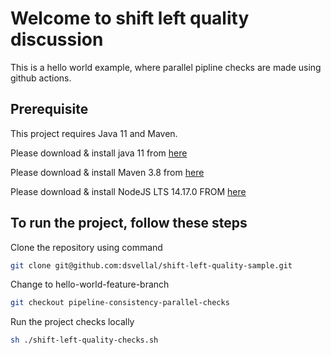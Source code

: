 # Welcome to shift left quality discussion

This is a hello world example, where parallel pipline checks are made using github actions.

## Prerequisite

This project requires Java 11 and Maven.

Please download & install java 11 from [here](https://www.oracle.com/in/java/technologies/javase-jdk11-downloads.html)

Please download & install Maven 3.8 from [here](https://maven.apache.org/download.cgi)

Please download & install NodeJS LTS 14.17.0 FROM [here](https://nodejs.org/en/download/)

## To run the project, follow these steps

Clone the repository using command

```sh
git clone git@github.com:dsvellal/shift-left-quality-sample.git
```

Change to hello-world-feature-branch

```sh
git checkout pipeline-consistency-parallel-checks
```

Run the project checks locally

```sh
sh ./shift-left-quality-checks.sh
```

